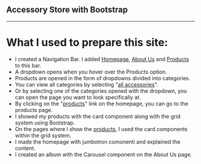## Accessory Store with Bootstrap
-----------------------------------------------------

# What I used to prepare this site:
* I created a Navigation Bar. I added [Homepage](homepage.html), [About Us](about.html) and [Products](products.html) to this bar.
* A dropdown opens when you hover over the Products option.
* Products are opened in the form of dropdowns divided into categories.
* You can view all categories by selecting "[all accessories](products.html)".
* Or by selecting one of the categories opened with the dropdown, you can open the page you want to look specifically at.
* By clicking on the "[products](products.html)" link on the homepage, you can go to the products page.
* I showed my products with the card component along with the grid system using Bootstrap.
* On the pages where I show the [products](products.html), I used the card components within the grid system.
* I made the homepage with jumbotron comonenti and explained the content.
* I created an album with the Carousel component on the About Us page.
